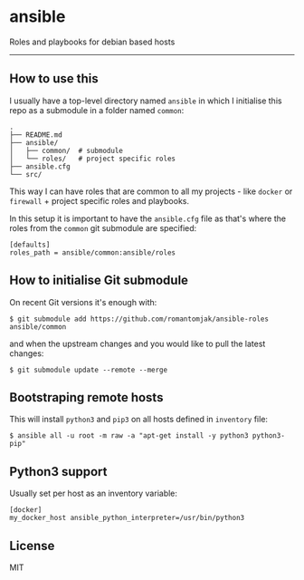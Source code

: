 # ansible

Roles and playbooks for debian based hosts 

---

## How to use this

I usually have a top-level directory named `ansible` in which I initialise this repo as a submodule in a folder named `common`:

```
.
├── README.md
├── ansible/
│   ├── common/  # submodule
│   └── roles/   # project specific roles
├── ansible.cfg
└── src/
```

This way I can have roles that are common to all my projects - like `docker` or `firewall` + project specific roles and playbooks.

In this setup it is important to have the `ansible.cfg` file as that's where the roles from the `common` git submodule are specified:

```
[defaults]
roles_path = ansible/common:ansible/roles
```

## How to initialise Git submodule

On recent Git versions it's enough with:

```shell
$ git submodule add https://github.com/romantomjak/ansible-roles ansible/common
```

and when the upstream changes and you would like to pull the latest changes:

```shell
$ git submodule update --remote --merge
```

## Bootstraping remote hosts

This will install `python3` and `pip3` on all hosts defined in `inventory` file:

```shell
$ ansible all -u root -m raw -a "apt-get install -y python3 python3-pip"
```

## Python3 support

Usually set per host as an inventory variable:

```
[docker]
my_docker_host ansible_python_interpreter=/usr/bin/python3
```

## License

MIT
